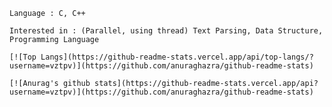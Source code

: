     Language : C, C++
    
    Interested in : (Parallel, using thread) Text Parsing, Data Structure, Programming Language
    
    [![Top Langs](https://github-readme-stats.vercel.app/api/top-langs/?username=vztpv)](https://github.com/anuraghazra/github-readme-stats)

    [![Anurag's github stats](https://github-readme-stats.vercel.app/api?username=vztpv)](https://github.com/anuraghazra/github-readme-stats)

